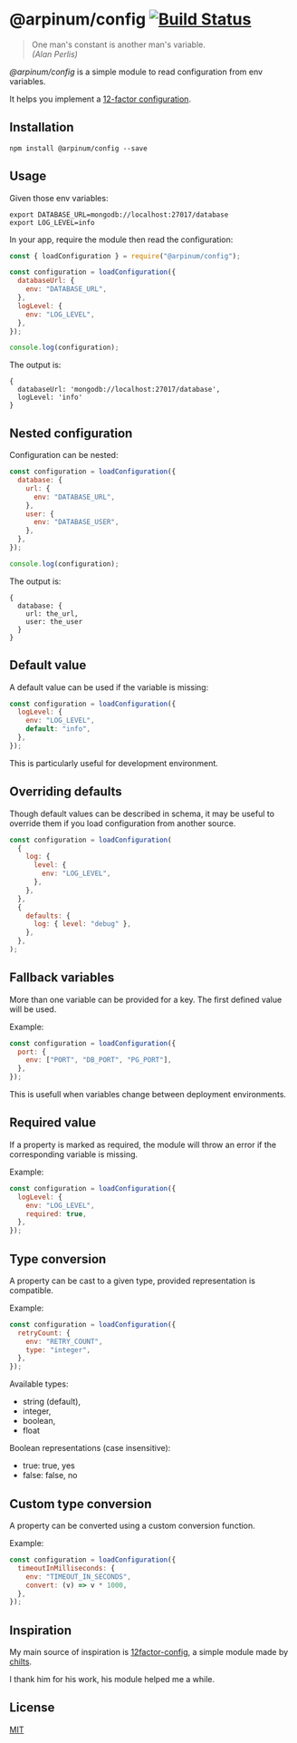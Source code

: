 # @arpinum/config [![Build Status](https://github.com/arpinum-oss/js-config/workflows/CI/badge.svg)](https://github.com/arpinum-oss/js-config/actions?query=workflow%3ACI)

> One man's constant is another man's variable.  
> <cite>(Alan Perlis)</cite>

_@arpinum/config_ is a simple module to read configuration from env variables.

It helps you implement a [12-factor configuration].

## Installation

```
npm install @arpinum/config --save
```

## Usage

Given those env variables:

```
export DATABASE_URL=mongodb://localhost:27017/database
export LOG_LEVEL=info
```

In your app, require the module then read the configuration:

```javascript
const { loadConfiguration } = require("@arpinum/config");

const configuration = loadConfiguration({
  databaseUrl: {
    env: "DATABASE_URL",
  },
  logLevel: {
    env: "LOG_LEVEL",
  },
});

console.log(configuration);
```

The output is:

```
{
  databaseUrl: 'mongodb://localhost:27017/database',
  logLevel: 'info'
}
```

## Nested configuration

Configuration can be nested:

```javascript
const configuration = loadConfiguration({
  database: {
    url: {
      env: "DATABASE_URL",
    },
    user: {
      env: "DATABASE_USER",
    },
  },
});

console.log(configuration);
```

The output is:

```
{
  database: {
    url: the_url,
    user: the_user
  }
}
```

## Default value

A default value can be used if the variable is missing:

```javascript
const configuration = loadConfiguration({
  logLevel: {
    env: "LOG_LEVEL",
    default: "info",
  },
});
```

This is particularly useful for development environment.

## Overriding defaults

Though default values can be described in schema, it may be useful to override them if you load configuration from another source.

```javascript
const configuration = loadConfiguration(
  {
    log: {
      level: {
        env: "LOG_LEVEL",
      },
    },
  },
  {
    defaults: {
      log: { level: "debug" },
    },
  },
);
```

## Fallback variables

More than one variable can be provided for a key. The first defined value will be used.

Example:

```javascript
const configuration = loadConfiguration({
  port: {
    env: ["PORT", "DB_PORT", "PG_PORT"],
  },
});
```

This is usefull when variables change between deployment environments.

## Required value

If a property is marked as required, the module will throw an error if the corresponding variable is missing.

Example:

```javascript
const configuration = loadConfiguration({
  logLevel: {
    env: "LOG_LEVEL",
    required: true,
  },
});
```

## Type conversion

A property can be cast to a given type, provided representation is compatible.

Example:

```javascript
const configuration = loadConfiguration({
  retryCount: {
    env: "RETRY_COUNT",
    type: "integer",
  },
});
```

Available types:

- string (default),
- integer,
- boolean,
- float

Boolean representations (case insensitive):

- true: true, yes
- false: false, no

## Custom type conversion

A property can be converted using a custom conversion function.

Example:

```javascript
const configuration = loadConfiguration({
  timeoutInMilliseconds: {
    env: "TIMEOUT_IN_SECONDS",
    convert: (v) => v * 1000,
  },
});
```

## Inspiration

My main source of inspiration is [12factor-config], a simple module made by [chilts].

I thank him for his work, his module helped me a while.

## License

[MIT](LICENSE)

[12-factor configuration]: https://12factor.net/config
[12factor-config]: https://github.com/chilts/12factor-config
[chilts]: https://github.com/chilts
